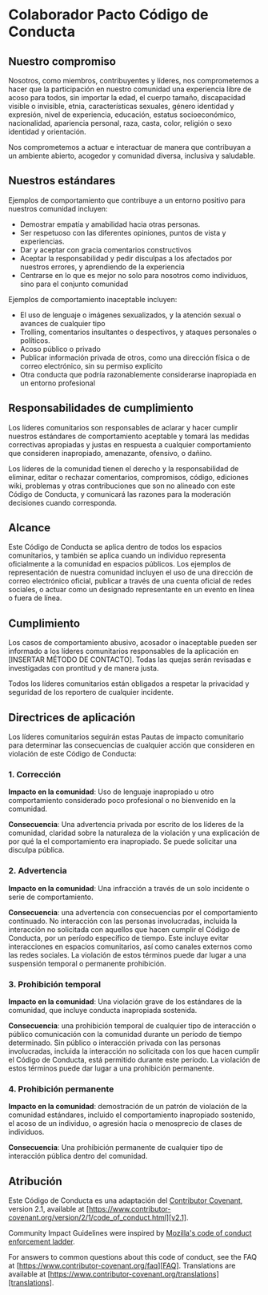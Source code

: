 
# Colaborador Pacto Código de Conducta

## Nuestro compromiso

Nosotros, como miembros, contribuyentes y líderes, nos comprometemos a hacer que la participación en nuestro
comunidad una experiencia libre de acoso para todos, sin importar la edad, el cuerpo
tamaño, discapacidad visible o invisible, etnia, características sexuales, género
identidad y expresión, nivel de experiencia, educación, estatus socioeconómico,
nacionalidad, apariencia personal, raza, casta, color, religión o sexo
identidad y orientación.

Nos comprometemos a actuar e interactuar de manera que contribuyan a un ambiente abierto, acogedor y
comunidad diversa, inclusiva y saludable.

## Nuestros estándares

Ejemplos de comportamiento que contribuye a un entorno positivo para nuestros
comunidad incluyen:

* Demostrar empatía y amabilidad hacia otras personas.
* Ser respetuoso con las diferentes opiniones, puntos de vista y experiencias.
* Dar y aceptar con gracia comentarios constructivos
* Aceptar la responsabilidad y pedir disculpas a los afectados por nuestros errores,
  y aprendiendo de la experiencia
* Centrarse en lo que es mejor no solo para nosotros como individuos, sino para el conjunto
  comunidad

Ejemplos de comportamiento inaceptable incluyen:

* El uso de lenguaje o imágenes sexualizados, y la atención sexual o avances de
  cualquier tipo
* Trolling, comentarios insultantes o despectivos, y ataques personales o políticos.
* Acoso público o privado
* Publicar información privada de otros, como una dirección física o de correo electrónico,
  sin su permiso explícito
* Otra conducta que podría razonablemente considerarse inapropiada en un
  entorno profesional

## Responsabilidades de cumplimiento

Los líderes comunitarios son responsables de aclarar y hacer cumplir nuestros estándares de
comportamiento aceptable y tomará las medidas correctivas apropiadas y justas en
respuesta a cualquier comportamiento que consideren inapropiado, amenazante, ofensivo,
o dañino.

Los líderes de la comunidad tienen el derecho y la responsabilidad de eliminar, editar o rechazar
comentarios, compromisos, código, ediciones wiki, problemas y otras contribuciones que son
no alineado con este Código de Conducta, y comunicará las razones para la moderación
decisiones cuando corresponda.

## Alcance

Este Código de Conducta se aplica dentro de todos los espacios comunitarios, y también se aplica cuando
un individuo representa oficialmente a la comunidad en espacios públicos.
Los ejemplos de representación de nuestra comunidad incluyen el uso de una dirección de correo electrónico oficial,
publicar a través de una cuenta oficial de redes sociales, o actuar como un designado
representante en un evento en línea o fuera de línea.

## Cumplimiento

Los casos de comportamiento abusivo, acosador o inaceptable pueden ser
informado a los líderes comunitarios responsables de la aplicación en
[INSERTAR MÉTODO DE CONTACTO].
Todas las quejas serán revisadas e investigadas con prontitud y de manera justa.

Todos los líderes comunitarios están obligados a respetar la privacidad y seguridad de los
reportero de cualquier incidente.

## Directrices de aplicación

Los líderes comunitarios seguirán estas Pautas de impacto comunitario para determinar
las consecuencias de cualquier acción que consideren en violación de este Código de Conducta:

### 1. Corrección

**Impacto en la comunidad**: Uso de lenguaje inapropiado u otro comportamiento considerado
poco profesional o no bienvenido en la comunidad.

**Consecuencia**: Una advertencia privada por escrito de los líderes de la comunidad,
claridad sobre la naturaleza de la violación y una explicación de por qué la
el comportamiento era inapropiado. Se puede solicitar una disculpa pública.

### 2. Advertencia

**Impacto en la comunidad**: Una infracción a través de un solo incidente o serie de
comportamiento.

**Consecuencia**: una advertencia con consecuencias por el comportamiento continuado. No
interacción con las personas involucradas, incluida la interacción no solicitada con
aquellos que hacen cumplir el Código de Conducta, por un período específico de tiempo. Este
incluye evitar interacciones en espacios comunitarios, así como canales externos
como las redes sociales. La violación de estos términos puede dar lugar a una suspensión temporal o permanente
prohibición.

### 3. Prohibición temporal

**Impacto en la comunidad**: Una violación grave de los estándares de la comunidad, que incluye
conducta inapropiada sostenida.

**Consecuencia**: una prohibición temporal de cualquier tipo de interacción o público
comunicación con la comunidad durante un período de tiempo determinado. Sin público o
interacción privada con las personas involucradas, incluida la interacción no solicitada
con los que hacen cumplir el Código de Conducta, está permitido durante este período.
La violación de estos términos puede dar lugar a una prohibición permanente.

### 4. Prohibición permanente

**Impacto en la comunidad**: demostración de un patrón de violación de la comunidad
estándares, incluido el comportamiento inapropiado sostenido, el acoso de un
individuo, o agresión hacia o menosprecio de clases de individuos.

**Consecuencia**: Una prohibición permanente de cualquier tipo de interacción pública dentro del
comunidad.

## Atribución

Este Código de Conducta es una adaptación del [Contributor Covenant][homepage],
version 2.1, available at
[https://www.contributor-covenant.org/version/2/1/code_of_conduct.html][v2.1].

Community Impact Guidelines were inspired by
[Mozilla's code of conduct enforcement ladder][Mozilla CoC].

For answers to common questions about this code of conduct, see the FAQ at
[https://www.contributor-covenant.org/faq][FAQ]. Translations are available at
[https://www.contributor-covenant.org/translations][translations].

[homepage]: https://www.contributor-covenant.org
[v2.1]: https://www.contributor-covenant.org/version/2/1/code_of_conduct.html
[Mozilla CoC]: https://github.com/mozilla/diversity
[FAQ]: https://www.contributor-covenant.org/faq
[translations]: https://www.contributor-covenant.org/translations

